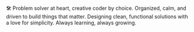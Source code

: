 🛠️ Problem solver at heart, creative coder by choice.
Organized, calm, and driven to build things that matter.
Designing clean, functional solutions with a love for simplicity.
Always learning, always growing.
